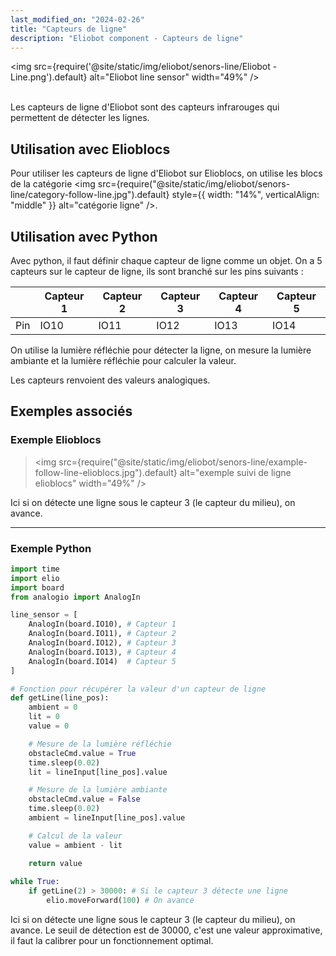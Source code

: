```yaml
---
last_modified_on: "2024-02-26"
title: "Capteurs de ligne"
description: "Eliobot component - Capteurs de ligne"
---
```



<img src={require('@site/static/img/eliobot/senors-line/Eliobot - Line.png').default} alt="Eliobot line sensor" width="49%" />

<br/>Les capteurs de ligne d'Eliobot sont des capteurs infrarouges qui permettent de détecter les lignes.

## Utilisation avec Elioblocs

Pour utiliser les capteurs de ligne d'Eliobot sur Elioblocs, on utilise les blocs de la catégorie <img src={require("@site/static/img/eliobot/senors-line/category-follow-line.jpg").default} style={{ width: "14%", verticalAlign: "middle" }} alt="catégorie ligne" />.

## Utilisation avec Python

Avec python, il faut définir chaque capteur de ligne comme un objet.
On a 5 capteurs sur le capteur de ligne, ils sont branché sur les pins suivants :

|     | Capteur 1 | Capteur 2 | Capteur 3 | Capteur 4 | Capteur 5 |
|-----|-----------|-----------|-----------|-----------|-----------|
| Pin | IO10      | IO11      | IO12      | IO13      | IO14      |

On utilise la lumière réfléchie pour détecter la ligne, on mesure la lumière ambiante et la lumière réfléchie pour calculer la valeur.

Les capteurs renvoient des valeurs analogiques.

## Exemples associés

### Exemple Elioblocs

>
> <img src={require("@site/static/img/eliobot/senors-line/example-follow-line-elioblocs.jpg").default} alt="exemple suivi de ligne elioblocs" width="49%" />
>   

Ici si on détecte une ligne sous le capteur 3 (le capteur du milieu), on avance.

---

### Exemple Python

```python
import time
import elio
import board
from analogio import AnalogIn

line_sensor = [
    AnalogIn(board.IO10), # Capteur 1
    AnalogIn(board.IO11), # Capteur 2
    AnalogIn(board.IO12), # Capteur 3
    AnalogIn(board.IO13), # Capteur 4
    AnalogIn(board.IO14)  # Capteur 5
]

# Fonction pour récupérer la valeur d'un capteur de ligne
def getLine(line_pos):
    ambient = 0
    lit = 0
    value = 0

    # Mesure de la lumière réfléchie
    obstacleCmd.value = True
    time.sleep(0.02)
    lit = lineInput[line_pos].value

    # Mesure de la lumière ambiante
    obstacleCmd.value = False
    time.sleep(0.02)
    ambient = lineInput[line_pos].value

    # Calcul de la valeur
    value = ambient - lit

    return value
    
while True:
    if getLine(2) > 30000: # Si le capteur 3 détecte une ligne
        elio.moveForward(100) # On avance
```

Ici si on détecte une ligne sous le capteur 3 (le capteur du milieu), on avance.
Le seuil de détection est de 30000, c'est une valeur approximative, il faut la calibrer pour un fonctionnement optimal.